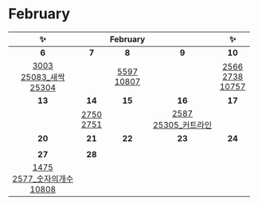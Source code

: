 # February

| ✨                                                                                                                                                                            |                                                                                                              | February                                                                                                    |                                                                                                           | ✨                                                                                                                                                                 |
|:------------------------------------------------------------------------------------------------------------:|:------------------------------------------------------------------------------------------------------------:|:-----------------------------------------------------------------------------------------------------------:|:---------------------------------------------------------------------------------------------------------:|:-----------------------------------------------------------------------------------------------------------------------------------------------------------------:|
| **6**                                                                                                                                                                        | **7**                                                                                                        | **8**                                                                                                       | **9**                                                                                                     | **10**                                                                                                                                                            |
| [3003](https://www.acmicpc.net/problem/3003)<br/>[25083_새싹](https://www.acmicpc.net/problem/25083)<br/>[25304](https://www.acmicpc.net/problem/25304) |                                                                                                              | [5597](https://www.acmicpc.net/problem/5597)<br/>[10807](https://www.acmicpc.net/problem/10807) |                                                                                                           | [2566](https://www.acmicpc.net/problem/2566)<br/>[2738](https://www.acmicpc.net/problem/2738)<br/>[10757](https://www.acmicpc.net/problem/10757) |
| **13**                                                                                                                                                                       | **14**                                                                                                       | **15**                                                                                                      | **16**                                                                                                    | **17**                                                                                                                                                            |
|                                                                                                                                                                              | [2750](https://www.acmicpc.net/problem/2750)<br/>[2751](https://www.acmicpc.net/problem/2751) |                                                                                                             | [2587](https://www.acmicpc.net/problem/2587)<br/>[25305_커트라인](https://www.acmicpc.net/problem/25305) |                                                                                                                                                                   |
| **20**                                                                                                                                                                       | **21**                                                                                                       | **22**                                                                                                      | **23**                                                                                                    | **24**                                                                                                                                                            |
|                                                                                                                                                                              |                                                                                                              |                                                                                                             |                                                                                                           |                                                                                                                                                                   |
| **27**                                                                                                                                                                       | **28**                                                                                                       |                                                                                                             |                                                                                                           |                                                                                                                                                                   |
| [1475](https://www.acmicpc.net/problem/1475)<br/>[2577_숫자의개수](https://www.acmicpc.net/problem/2577)<br/>[10808](https://www.acmicpc.net/problem/10808)             |                                                                                                              |                                                                                                             |                                                                                                           |                                                                                                                                                                   |




